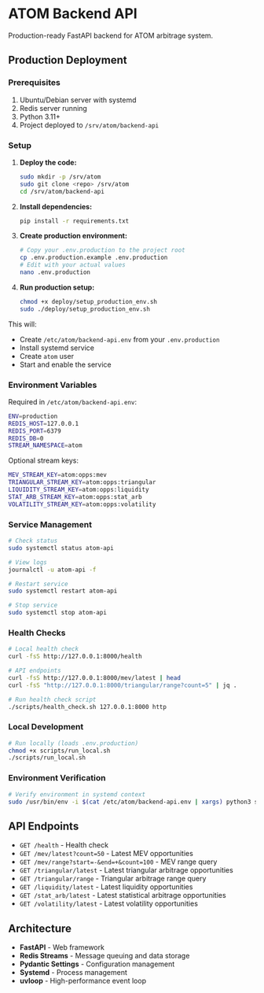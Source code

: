 # ATOM Backend API

Production-ready FastAPI backend for ATOM arbitrage system.

## Production Deployment

### Prerequisites

1. Ubuntu/Debian server with systemd
2. Redis server running
3. Python 3.11+
4. Project deployed to `/srv/atom/backend-api`

### Setup

1. **Deploy the code:**
   ```bash
   sudo mkdir -p /srv/atom
   sudo git clone <repo> /srv/atom
   cd /srv/atom/backend-api
   ```

2. **Install dependencies:**
   ```bash
   pip install -r requirements.txt
   ```

3. **Create production environment:**
   ```bash
   # Copy your .env.production to the project root
   cp .env.production.example .env.production
   # Edit with your actual values
   nano .env.production
   ```

4. **Run production setup:**
   ```bash
   chmod +x deploy/setup_production_env.sh
   sudo ./deploy/setup_production_env.sh
   ```

This will:
- Create `/etc/atom/backend-api.env` from your `.env.production`
- Install systemd service
- Create `atom` user
- Start and enable the service

### Environment Variables

Required in `/etc/atom/backend-api.env`:

```bash
ENV=production
REDIS_HOST=127.0.0.1
REDIS_PORT=6379
REDIS_DB=0
STREAM_NAMESPACE=atom
```

Optional stream keys:
```bash
MEV_STREAM_KEY=atom:opps:mev
TRIANGULAR_STREAM_KEY=atom:opps:triangular
LIQUIDITY_STREAM_KEY=atom:opps:liquidity
STAT_ARB_STREAM_KEY=atom:opps:stat_arb
VOLATILITY_STREAM_KEY=atom:opps:volatility
```

### Service Management

```bash
# Check status
sudo systemctl status atom-api

# View logs
journalctl -u atom-api -f

# Restart service
sudo systemctl restart atom-api

# Stop service
sudo systemctl stop atom-api
```

### Health Checks

```bash
# Local health check
curl -fsS http://127.0.0.1:8000/health

# API endpoints
curl -fsS http://127.0.0.1:8000/mev/latest | head
curl -fsS "http://127.0.0.1:8000/triangular/range?count=5" | jq .

# Run health check script
./scripts/health_check.sh 127.0.0.1:8000 http
```

### Local Development

```bash
# Run locally (loads .env.production)
chmod +x scripts/run_local.sh
./scripts/run_local.sh
```

### Environment Verification

```bash
# Verify environment in systemd context
sudo /usr/bin/env -i $(cat /etc/atom/backend-api.env | xargs) python3 scripts/verify_env.py
```

## API Endpoints

- `GET /health` - Health check
- `GET /mev/latest?count=50` - Latest MEV opportunities
- `GET /mev/range?start=-&end=+&count=100` - MEV range query
- `GET /triangular/latest` - Latest triangular arbitrage opportunities
- `GET /triangular/range` - Triangular arbitrage range query
- `GET /liquidity/latest` - Latest liquidity opportunities
- `GET /stat_arb/latest` - Latest statistical arbitrage opportunities
- `GET /volatility/latest` - Latest volatility opportunities

## Architecture

- **FastAPI** - Web framework
- **Redis Streams** - Message queuing and data storage
- **Pydantic Settings** - Configuration management
- **Systemd** - Process management
- **uvloop** - High-performance event loop